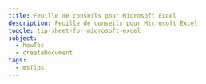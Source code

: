 ```yaml
---
title: Feuille de conseils pour Microsoft Excel
description: Feuille de conseils pour Microsoft Excel
toggle: tip-sheet-for-microsoft-excel
subject:
  - howTos
  - createDocument
tags:
  - msTips
---
```

